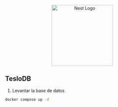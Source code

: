 <p align="center">
  <a href="http://nestjs.com/" target="blank"><img src="https://nestjs.com/img/logo-small.svg" width="200" alt="Nest Logo" /></a>
</p>

## TesloDB

1. Levantar la base de datos

```bash
docker compose up -d
```
